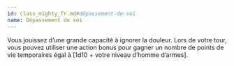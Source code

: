 ```yaml
---
id: class_mighty_fr.md#dépassement-de-soi
name: Dépassement de soi
---
```


Vous jouissez d’une grande capacité à ignorer la douleur. Lors de votre tour, vous pouvez utiliser une action bonus pour gagner un nombre de points de vie temporaires égal à [1d10 + votre niveau d’homme d’armes].

